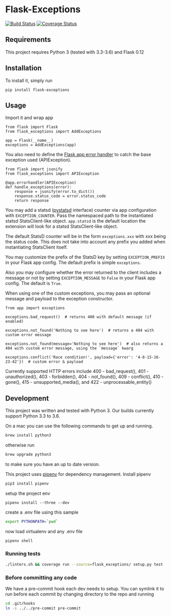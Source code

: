 # Flask-Exceptions

[![Build Status](https://travis-ci.org/bbelyeu/flask-exceptions.svg?branch=master)](https://travis-ci.org/bbelyeu/flask-exceptions)
[![Coverage Status](https://coveralls.io/repos/github/bbelyeu/flask-exceptions/badge.svg?branch=master)](https://coveralls.io/github/bbelyeu/flask-exceptions?branch=master)

## Requirements

This project requires Python 3 (tested with 3.3-3.6) and Flask 0.12

## Installation

To install it, simply run

    pip install flask-exceptions

## Usage

Import it and wrap app

    from flask import Flask
    from flask_exceptions import AddExceptions

    app = Flask(__name__)
    exceptions = AddExceptions(app)

You also need to define the
[Flask app error handler](http://flask.pocoo.org/docs/0.12/patterns/errorpages/#error-handlers)
to catch the base exception used (APIException).

    from flask import jsonify
    from flask_exceptions import APIException

    @app.errorhandler(APIException)
    def handle_exceptions(error):
        response = jsonify(error.to_dict())
        response.status_code = error.status_code
        return response

You may add a statsd ([pystatsd](https://pypi.python.org/pypi/pystatsd/) interface) counter via app
configuration with `EXCEPTION_COUNTER`.  Pass the namespaced path to the instantiated statsd
StatsClient-like object.
`app.statsd` is the default location the extension will look for a statsd StatsClient-like object.

The default StatsD counter will be in the form `exceptions.xxx` with xxx being the status code.
This does not take into account any prefix you added when instantiating StatsClient itself.

You may customize the prefix of the StatsD key by setting `EXCEPTION_PREFIX` in your Flask
app config. The default prefix is simple `exceptions`.

Also you may configure whether the error returned to the client includes a message or not by
setting `EXCEPTION_MESSAGE` to `False` in your Flask app config. The default is `True`.

When using one of the custom exceptions, you may pass an optional message and payload to the
exception constructor.

    from app import exceptions

    exceptions.bad_request()  # returns 400 with default message (if enabled)

    exceptions.not_found('Nothing to see here')  # returns a 404 with custom error message

    exceptions.not_found(message='Nothing to see here')  # also returns a 404 with custom error message, using the `message` kwarg

    exceptions.conflict('Race condition!', payload={'error': '4-8-15-16-23-42'})  # custom error & payload

Currently supported HTTP errors include 400 - bad_request(), 401 - unauthorized(), 403 -
forbidden(), 404 - not_found(), 409 - conflict(), 410 - gone(), 415 - unsupported_media(),
and 422 - unprocessable_entity()

## Development

This project was written and tested with Python 3. Our builds currently support Python 3.3 to 3.6.

On a mac you can use the following commands to get up and running.
``` bash
brew install python3
```
otherwise run
``` bash
brew upgrade python3
```
to make sure you have an up to date version.

This project uses [pipenv](https://docs.pipenv.org) for dependency management. Install pipenv
``` bash
pip3 install pipenv
```

setup the project env
``` base
pipenv install --three --dev
```

create a .env file using this sample
``` bash
export PYTHONPATH=`pwd`
```

now load virtualenv and any .env file
```bash
pipenv shell
```

### Running tests

``` bash
./linters.sh && coverage run --source=flask_exceptions/ setup.py test
```

### Before committing any code

We have a pre-commit hook each dev needs to setup.
You can symlink it to run before each commit by changing directory to the repo and running

``` bash
cd .git/hooks
ln -s ../../pre-commit pre-commit
```
